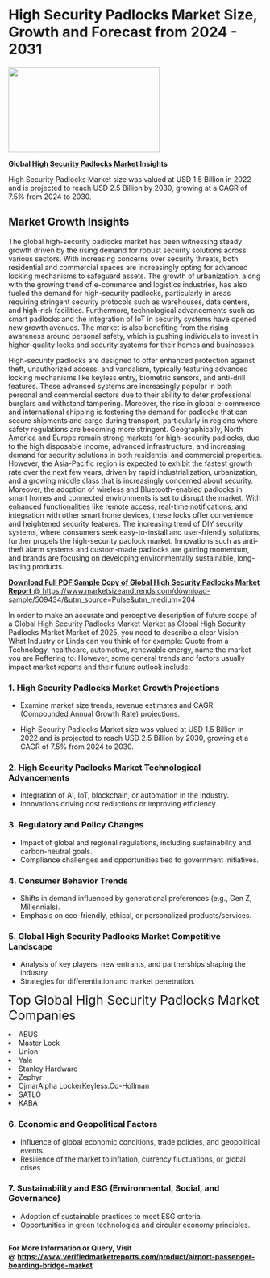 <H1>High Security Padlocks Market Size, Growth and Forecast from 2024 - 2031</H1><img class="aligncenter size-medium wp-image-584254" src="https://thirdeyenews.in/wp-content/uploads/2024/09/Global-Market-Research-300x168.jpeg" alt="" width="300" height="168" /><p><strong>Global&nbsp;<a href="https://www.marketsizeandtrends.com/download-sample/509434/&amp;utm_source=Pulse&amp;utm_medium=204">High Security Padlocks Market</a> Insights</strong></p><p>High Security Padlocks Market size was valued at USD 1.5 Billion in 2022 and is projected to reach USD 2.5 Billion by 2030, growing at a CAGR of 7.5% from 2024 to 2030.</p><p><h2>Market Growth Insights</h2> <p>The global high-security padlocks market has been witnessing steady growth driven by the rising demand for robust security solutions across various sectors. With increasing concerns over security threats, both residential and commercial spaces are increasingly opting for advanced locking mechanisms to safeguard assets. The growth of urbanization, along with the growing trend of e-commerce and logistics industries, has also fueled the demand for high-security padlocks, particularly in areas requiring stringent security protocols such as warehouses, data centers, and high-risk facilities. Furthermore, technological advancements such as smart padlocks and the integration of IoT in security systems have opened new growth avenues. The market is also benefiting from the rising awareness around personal safety, which is pushing individuals to invest in higher-quality locks and security systems for their homes and businesses. <a href="#"></a></p> <p>High-security padlocks are designed to offer enhanced protection against theft, unauthorized access, and vandalism, typically featuring advanced locking mechanisms like keyless entry, biometric sensors, and anti-drill features. These advanced systems are increasingly popular in both personal and commercial sectors due to their ability to deter professional burglars and withstand tampering. Moreover, the rise in global e-commerce and international shipping is fostering the demand for padlocks that can secure shipments and cargo during transport, particularly in regions where safety regulations are becoming more stringent. Geographically, North America and Europe remain strong markets for high-security padlocks, due to the high disposable income, advanced infrastructure, and increasing demand for security solutions in both residential and commercial properties. However, the Asia-Pacific region is expected to exhibit the fastest growth rate over the next few years, driven by rapid industrialization, urbanization, and a growing middle class that is increasingly concerned about security. Moreover, the adoption of wireless and Bluetooth-enabled padlocks in smart homes and connected environments is set to disrupt the market. With enhanced functionalities like remote access, real-time notifications, and integration with other smart home devices, these locks offer convenience and heightened security features. The increasing trend of DIY security systems, where consumers seek easy-to-install and user-friendly solutions, further propels the high-security padlock market. Innovations such as anti-theft alarm systems and custom-made padlocks are gaining momentum, and brands are focusing on developing environmentally sustainable, long-lasting products. <a href="#"></p><p><span class=""><strong>Download Full PDF Sample Copy of Global High Security Padlocks Market Report</strong> @ <a href="https://www.marketsizeandtrends.com/download-sample/509434/&amp;utm_source=Pulse&amp;utm_medium=204" target="_blank">https://www.marketsizeandtrends.com/download-sample/509434/&amp;utm_source=Pulse&amp;utm_medium=204</a></span></p><p>In order to make an accurate and perceptive description of future scope of a Global&nbsp;High Security Padlocks Market Market as Global&nbsp;High Security Padlocks Market Market of 2025, you need to describe a clear Vision &ndash; What Industry or Linda can you think of for example: Quote from a Technology, healthcare, automotive, renewable energy, name the market you are Reffering to. However, some general trends and factors usually impact market reports and their future outlook include:</p><h3>1.&nbsp;<strong>High Security Padlocks Market Growth Projections</strong></h3><ul><li>Examine market size trends, revenue estimates and CAGR (Compounded Annual Growth Rate) projections.</li><li><p>High Security Padlocks Market size was valued at USD 1.5 Billion in 2022 and is projected to reach USD 2.5 Billion by 2030, growing at a CAGR of 7.5% from 2024 to 2030.</p></li></ul><h3>2.&nbsp;<strong>High Security Padlocks Market Technological Advancements</strong></h3><ul><li>Integration of AI, IoT, blockchain, or automation in the industry.</li><li>Innovations driving cost reductions or improving efficiency.</li></ul><h3>3.&nbsp;<strong>Regulatory and Policy Changes</strong></h3><ul><li>Impact of global and regional regulations, including sustainability and carbon-neutral goals.</li><li>Compliance challenges and opportunities tied to government initiatives.</li></ul><h3>4.&nbsp;<strong>Consumer Behavior Trends</strong></h3><ul><li>Shifts in demand influenced by generational preferences (e.g., Gen Z, Millennials).</li><li>Emphasis on eco-friendly, ethical, or personalized products/services.</li></ul><h3>5.&nbsp;<strong>Global High Security Padlocks Market Competitive Landscape</strong></h3><ul><li>Analysis of key players, new entrants, and partnerships shaping the industry.</li><li>Strategies for differentiation and market penetration.</li></ul><p data-pm-slice="1 1 []"><span style="color: inherit; font-family: inherit; font-size: 25px;">Top Global High Security Padlocks Market Companies</span></p><div class="" data-test-id=""><p><li>ABUS</li><li> Master Lock</li><li> Union</li><li> Yale</li><li> Stanley Hardware</li><li> Zephyr</li><li> OjmarAlpha LockerKeyless.Co-Hollman</li><li> SATLO</li><li> KABA</li></p></div><h3>6.&nbsp;<strong>Economic and Geopolitical Factors</strong></h3><ul><li>Influence of global economic conditions, trade policies, and geopolitical events.</li><li>Resilience of the market to inflation, currency fluctuations, or global crises.</li></ul><h3>7.&nbsp;<strong>Sustainability and ESG (Environmental, Social, and Governance)</strong></h3><ul><li>Adoption of sustainable practices to meet ESG criteria.</li><li>Opportunities in green technologies and circular economy principles.</li></ul><h2><strong style="font-size: 14px;">For More Information or Query, Visit @&nbsp;</strong><a style="background-color: #ffffff; font-size: 14px;" href="https://www.marketsizeandtrends.com/report/high-security-padlocks-market/" target="_blank">https://www.verifiedmarketreports.com/product/airport-passenger-boarding-bridge-market</a></h2>
